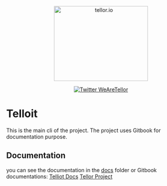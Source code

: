 <p align="center">
  <a href='https://www.tellor.io/'>
    <img src= './assets/Tellor.png' width="250" height="200" alt='tellor.io' />
  </a>
</p>

<p align="center">
  <a href='https://twitter.com/WeAreTellor'>
    <img src= 'https://img.shields.io/twitter/url/http/shields.io.svg?style=social' alt='Twitter WeAreTellor' />
  </a>
</p>

# Telloit
This is the main cli of the project. The project uses Gitbook for documentation purpose.
## Documentation
you can see the documentation in the [docs](./docs) folder
or
Gitbook documentations:
[Telliot Docs](https://docs.telliot.tellor.io)
[Tellor Project](https://docs.tellor.io)
